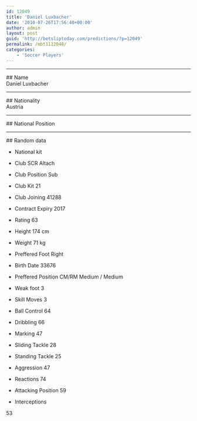 ```yaml
---
id: 12049
title: 'Daniel Luxbacher'
date: '2010-07-26T17:56:40+00:00'
author: admin
layout: post
guid: 'http://betsliptoday.com/predictions/?p=12049'
permalink: /mbt1112048/
categories:
    - 'Soccer Players'
---
```


- - - - - -

\## Name  
 Daniel Luxbacher

- - - - - -

\## Nationality  
 Austria

- - - - - -

\## National Position

- - - - - -

\## Random data

- National kit
- Club
 SCR Altach

- Club Position
 Sub

- Club Kit
 21

- Club Joining
 41288

- Contract Expiry
 2017

- Rating
 63

- Height
 174 cm

- Weight
 71 kg

- Preffered Foot
 Right

- Birth Date
 33676

- Preffered Position
 CM/RM Medium / Medium

- Weak foot
 3

- Skill Moves
 3

- Ball Control
 64

- Dribbling
 66

- Marking
 47

- Sliding Tackle
 28

- Standing Tackle
 25

- Aggression
 47

- Reactions
 74

- Attacking Position
 59

- Interceptions

 53